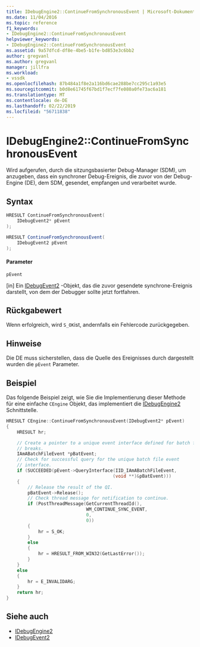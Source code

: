 ```yaml
---
title: IDebugEngine2::ContinueFromSynchronousEvent | Microsoft-Dokumentation
ms.date: 11/04/2016
ms.topic: reference
f1_keywords:
- IDebugEngine2::ContinueFromSynchronousEvent
helpviewer_keywords:
- IDebugEngine2::ContinueFromSynchronousEvent
ms.assetid: 9a57dfcd-df8e-4be5-b1fe-bd853e3c6bb2
author: gregvanl
ms.author: gregvanl
manager: jillfra
ms.workload:
- vssdk
ms.openlocfilehash: 87b484a1f8e2a116bd6cae288be7cc295c1a93e5
ms.sourcegitcommit: b0d8e61745f67bd1f7ecf7fe080a0fe73ac6a181
ms.translationtype: MT
ms.contentlocale: de-DE
ms.lasthandoff: 02/22/2019
ms.locfileid: "56711838"
---
```

# <a name="idebugengine2continuefromsynchronousevent"></a>IDebugEngine2::ContinueFromSynchronousEvent
Wird aufgerufen, durch die sitzungsbasierter Debug-Manager (SDM), um anzugeben, dass ein synchroner Debug-Ereignis, die zuvor von der Debug-Engine (DE), dem SDM, gesendet, empfangen und verarbeitet wurde.

## <a name="syntax"></a>Syntax

```cpp
HRESULT ContinueFromSynchronousEvent(
    IDebugEvent2* pEvent
);
```

```csharp
HRESULT ContinueFromSynchronousEvent(
    IDebugEvent2 pEvent
);
```

#### <a name="parameters"></a>Parameter
`pEvent`

 [in] Ein [IDebugEvent2](../../../extensibility/debugger/reference/idebugevent2.md) -Objekt, das die zuvor gesendete synchrone-Ereignis darstellt, von dem der Debugger sollte jetzt fortfahren.

## <a name="return-value"></a>Rückgabewert
Wenn erfolgreich, wird `S_OK`ist, andernfalls ein Fehlercode zurückgegeben.

## <a name="remarks"></a>Hinweise
Die DE muss sicherstellen, dass die Quelle des Ereignisses durch dargestellt wurden die `pEvent` Parameter.

## <a name="example"></a>Beispiel
Das folgende Beispiel zeigt, wie Sie die Implementierung dieser Methode für eine einfache `CEngine` Objekt, das implementiert die [IDebugEngine2](../../../extensibility/debugger/reference/idebugengine2.md) Schnittstelle.

```cpp
HRESULT CEngine::ContinueFromSynchronousEvent(IDebugEvent2* pEvent)
{
    HRESULT hr;

    // Create a pointer to a unique event interface defined for batch file
    // breaks.
    IAmABatchFileEvent *pBatEvent;
    // Check for successful query for the unique batch file event
    // interface.
    if (SUCCEEDED(pEvent->QueryInterface(IID_IAmABatchFileEvent,
                                        (void **)&pBatEvent)))
    {
        // Release the result of the QI.
        pBatEvent->Release();
        // Check thread message for notification to continue.
        if (PostThreadMessage(GetCurrentThreadId(),
                              WM_CONTINUE_SYNC_EVENT,
                              0,
                              0))
        {
            hr = S_OK;
        }
        else
        {
            hr = HRESULT_FROM_WIN32(GetLastError());
        }
    }
    else
    {
        hr = E_INVALIDARG;
    }
    return hr;
}
```

## <a name="see-also"></a>Siehe auch
- [IDebugEngine2](../../../extensibility/debugger/reference/idebugengine2.md)
- [IDebugEvent2](../../../extensibility/debugger/reference/idebugevent2.md)
